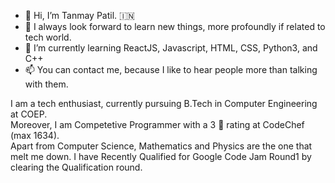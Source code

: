 - 👋 Hi, I’m Tanmay Patil. :india:
- 👀 I always look forward to learn new things, more profoundly if related to tech world.
- 🌱 I’m currently learning ReactJS, Javascript, HTML, CSS, Python3, and C++
- 📫 You can contact me, because I like to hear people more than talking with them.

I am a tech enthusiast, currently pursuing B.Tech in Computer Engineering at COEP.  
Moreover, I am Competetive Programmer with a 3 :star2: rating at CodeChef (max 1634).  
Apart from Computer Science, Mathematics and Physics are the one that melt me down. 
I have Recently Qualified for Google Code Jam Round1 by clearing the Qualification round.
